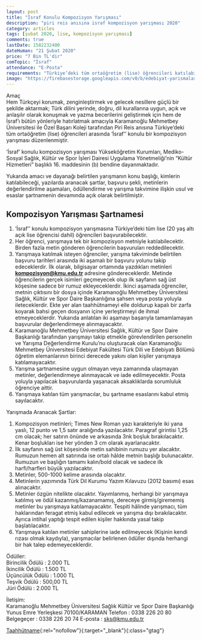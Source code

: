 ```yaml
---
layout: post
title: "İsraf Konulu Kompozisyon Yarışması"
description: "piri reis anısına israf kompozisyon yarışması 2020"
category: articles
tags: [şubat 2020, lise, kompozisyon yarışması]
comments: true
lastDate: 1582232400
dateHuman: "21 Şubat 2020"
price: "7 Bin TL'dir"
comTopic: "İsraf"
attendance: "E-Posta"
requirements: "Türkiye’deki tüm ortaöğretim (lise) öğrencileri katılabilir"
image: "https://firebasestorage.googleapis.com/v0/b/edebiyat-yarismalari.appspot.com/o/piri-reis-2-kompozisyon-yarismasi.jpg?alt=media&token=e8ecad4c-94ef-4ac0-9b5a-4047358dbc73"
---
```


Amaç  
Hem Türkçeyi korumak, zenginleştirmek ve gelecek nesillere güçlü bir şekilde aktarmak; Türk dilini yerinde, doğru, dil kurallarına uygun, açık ve anlaşılır olarak konuşmak ve yazma becerilerini geliştirmek için hem de İsraf’ı bütün yönleriyle hatırlatmak amacıyla Karamanoğlu Mehmetbey Üniversitesi ile Özel Başarı Koleji tarafından Piri Reis anısına Türkiye’deki tüm ortaöğretim (lise) öğrencileri arasında ‘İsraf’’ konulu bir kompozisyon yarışması düzenlenmiştir.  

’İsraf’ konulu kompozisyon yarışması Yükseköğretim Kurumları, Mediko-Sosyal Sağlık, Kültür ve Spor İşleri Dairesi Uygulama Yönetmeliği’nin “Kültür Hizmetleri” başlıklı 16. maddesinin (b) bendine dayanmaktadır.  

Yukarıda amacı ve dayanağı belirtilen yarışmanın konu başlığı, kimlerin katılabileceği, yazılarda aranacak şartlar, başvuru şekli, metinlerin değerlendirilme aşamaları, ödüllendirme ve yarışma takvimine ilişkin usul ve esaslar şartnamenin devamında açık olarak belirtilmiştir.

## Kompozisyon Yarışması Şartnamesi
1. ’İsraf’’ konulu kompozisyon yarışmasına Türkiye’deki tüm lise (20 yaş altı açık lise öğrencisi dahil) öğrencileri başvurabilecektir.
2. Her öğrenci, yarışmaya tek bir kompozisyon metniyle katılabilecektir. Birden fazla metin gönderen öğrencilerin başvuruları reddedilecektir.
3. Yarışmaya katılmak isteyen öğrenciler, yarışma takviminde belirtilen başvuru tarihleri arasında iki aşamalı bir başvuru yolunu takip edeceklerdir. İlk olarak, bilgisayar ortamında yazdıkları metinleri **kompozisyon@kmu.edu.tr** adresine göndereceklerdir. Metinde öğrencilerin gerçek isimleri geçmeyecek olup ilk sayfanın sağ üst köşesine sadece bir rumuz ekleyeceklerdir. İkinci aşamada öğrenciler, metnin çıktısını bir dosya içinde Karamanoğlu Mehmetbey Üniversitesi Sağlık, Kültür ve Spor Daire Başkanlığına şahsen veya posta yoluyla ileteceklerdir. Ekte yer alan taahhütnameyi elle doldurup kapalı bir zarfa koyarak bahsi geçen dosyanın içine yerleştirmeyi de ihmal etmeyeceklerdir. Yukarıda anlatılan iki aşamayı başarıyla tamamlamayan başvurular değerlendirmeye alınmayacaktır.
4. Karamanoğlu Mehmetbey Üniversitesi Sağlık, Kültür ve Spor Daire Başkanlığı tarafından yarışmayı takip etmekle görevlendirilen personelin ve Yarışma Değerlendirme Kurulu’nu oluşturacak olan Karamanoğlu Mehmetbey Üniversitesi Edebiyat Fakültesi Türk Dili ve Edebiyatı Bölümü öğretim elemanlarının birinci derecede yakını olan kişiler yarışmaya katılamayacaktır.
5. Yarışma şartnamesine uygun olmayan veya zamanında ulaşmayan metinler, değerlendirmeye alınmayacak ve iade edilmeyecektir. Posta yoluyla yapılacak başvurularda yaşanacak aksaklıklarda sorumluluk öğrenciye aittir.
6. Yarışmaya katılan tüm yarışmacılar, bu şartname esaslarını kabul etmiş sayılacaktır.

Yarışmada Aranacak Şartlar:  
1. Kompozisyon metinleri; Times New Roman yazı karakteriyle iki yana yaslı, 12 punto ve 1,5 satır aralığında yazılacaktır. Paragraf girintisi 1,25 cm olacak; her satırın önünde ve arkasında 3nk boşluk bırakılacaktır. Kenar boşlukları ise her yönden 3 cm olarak ayarlanacaktır.
2. İlk sayfanın sağ üst köşesinde metin sahibinin rumuzu yer alacaktır. Rumuzun hemen alt satırında ise ortalı hâlde metnin başlığı bulunacaktır. Rumuzun ve başlığın tamamı kalın/bold olacak ve sadece ilk harfi/harfleri büyük yazılacaktır.
3. Metinler, 500-1000 kelime arasında olacaktır.
4. Metinlerin yazımında Türk Dil Kurumu Yazım Kılavuzu (2012 basımı) esas alınacaktır.
5. Metinler özgün nitelikte olacaktır. Yayımlanmış, herhangi bir yarışmaya katılmış ve ödül kazanmış/kazanamamış, dereceye girmiş/girememiş metinler bu yarışmaya katılamayacaktır. Tespiti hâlinde yarışmacı, tüm haklarından feragat etmiş kabul edilecek ve yarışma dışı bırakılacaktır. Ayrıca intihal yaptığı tespit edilen kişiler hakkında yasal takip başlatılacaktır.
6. Yarışmaya katılan metinler sahiplerine iade edilmeyecek (Kişinin kendi rızası olmak kaydıyla), yarışmacılar belirlenen ödüller dışında herhangi bir hak talep edemeyeceklerdir.

Ödüller:  
Birincilik Ödülü : 2.000 TL  
İkincilik Ödülü : 1.500 TL  
Üçüncülük Ödülü : 1.000 TL  
Teşvik Ödülü : 500,00 TL  
Jüri Ödülü : 2.000 TL

İletişim:  
Karamanoğlu Mehmetbey Üniversitesi
Sağlık Kültür ve Spor Daire Başkanlığı
Yunus Emre Yerleşkesi 70100/KARAMAN
Telefon : 0338 226 20 80
Belgegeçer : 0338 226 20 74
E-posta : sks@kmu.edu.tr

[Taahhütname](https://firebasestorage.googleapis.com/v0/b/edebiyat-yarismalari.appspot.com/o/piri-reis-israf-kompozisyon-yarismasi.docx?alt=media&token=9faca44c-985d-467f-94e8-da2765c5c2c8){:rel="nofollow"}{:target="_blank"}{:class="gtag"}
